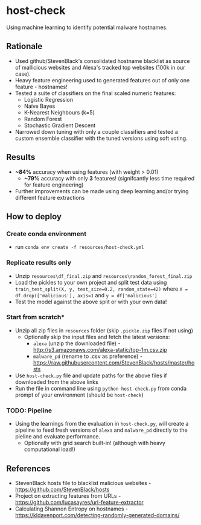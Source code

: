 # host-check
Using machine learning to identify potential malware hostnames.

## Rationale
- Used github/StevenBlack's consolidated hostname blacklist as source of mallicious websites and Alexa's tracked top websites (100k in our case).
- Heavy feature engineering used to generated features out of only one feature - hostnames!
- Tested a suite of classifiers on the final scaled numeric features:
    - Logistic Regression
    - Naïve Bayes
    - K-Nearest Neighbours (k=5)
    - Random Forest
    - Stochastic Gradient Descent
- Narrowed down tuning with only a couple classifiers and tested a custom ensemble classifier with the tuned versions using soft voting.

## Results
- **~84%** accuracy when using features (with weight > 0.01)
    - **~79%** accuracy with only **3** features! (signifcantly less time required for feature engineering)
- Further improvements can be made using deep learning and/or trying different feature extractions

## How to deploy
### Create conda environment
- run `conda env create -f resources/host-check.yml`
### Replicate results only
- Unzip `resources\df_final.zip` and `resources\random_forest_final.zip`
- Load the pickles to your own project and split test data using `train_test_split(X, y, test_size=0.2, random_state=42)` where `X = df.drop(['malicious'], axis=1` and `y = df['malicious']`
- Test the model against the above split or with your own data!
### Start from scratch*
- Unzip all zip files in `resources` folder (skip `.pickle.zip` files if not using)
    - Optionally skip the input files and fetch the latest versions:
        - `alexa` (unzip the downloaded file) - http://s3.amazonaws.com/alexa-static/top-1m.csv.zip
        - `malware_pd` (rename to .csv as preference) - https://raw.githubusercontent.com/StevenBlack/hosts/master/hosts
- Use `host-check.py` file and update paths for the above files if downloaded from the above links
- Run the file in command line using `python host-check.py` from conda prompt of your environment (should be `host-check`)
### TODO: Pipeline
- Using the learnings from the evaluation in `host-check.py`, will create a pipeline to feed fresh versions of `alexa` and `malware_pd` directly to the pieline and evaluate performance.
    - Optionally with grid search built-in! (although with heavy computational load!)

## References
- StevenBlack hosts file to blacklist malicious websites - https://github.com/StevenBlack/hosts
- Project on extracting features from URLs - https://github.com/lucasayres/url-feature-extractor
- Calculating Shannon Entropy on hostnames - https://kldavenport.com/detecting-randomly-generated-domains/